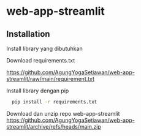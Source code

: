 # web-app-streamlit


## Installation

Install library yang dibutuhkan

Download requirements.txt

https://github.com/AgungYogaSetiawan/web-app-streamlit/raw/main/requirement.txt

Install library dengan pip
```bash
  pip install -r requirements.txt
```

Download dan unzip repo web-app-streamlit
https://github.com/AgungYogaSetiawan/web-app-streamlit/archive/refs/heads/main.zip

    

